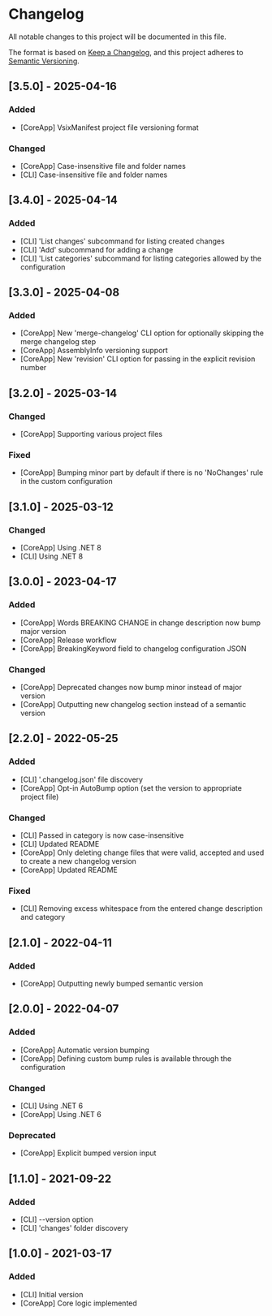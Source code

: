 # Changelog
All notable changes to this project will be documented in this file.

The format is based on [Keep a Changelog](https://keepachangelog.com/en/1.0.0/),
and this project adheres to [Semantic Versioning](https://semver.org/spec/v2.0.0.html).

## [3.5.0] - 2025-04-16
### Added
- [CoreApp] VsixManifest project file versioning format

### Changed
- [CoreApp] Case-insensitive file and folder names
- [CLI] Case-insensitive file and folder names

## [3.4.0] - 2025-04-14
### Added
- [CLI] 'List changes' subcommand for listing created changes
- [CLI] 'Add' subcommand for adding a change
- [CLI] 'List categories' subcommand for listing categories allowed by the configuration

## [3.3.0] - 2025-04-08
### Added
- [CoreApp] New 'merge-changelog' CLI option for optionally skipping the merge changelog step
- [CoreApp] AssemblyInfo versioning support
- [CoreApp] New 'revision' CLI option for passing in the explicit revision number

## [3.2.0] - 2025-03-14
### Changed
- [CoreApp] Supporting various project files

### Fixed
- [CoreApp] Bumping minor part by default if there is no 'NoChanges' rule in the custom configuration

## [3.1.0] - 2025-03-12
### Changed
- [CoreApp] Using .NET 8
- [CLI] Using .NET 8

## [3.0.0] - 2023-04-17
### Added
- [CoreApp] Words BREAKING CHANGE in change description now bump major version
- [CoreApp] Release workflow
- [CoreApp] BreakingKeyword field to changelog configuration JSON

### Changed
- [CoreApp] Deprecated changes now bump minor instead of major version
- [CoreApp] Outputting new changelog section instead of a semantic version

## [2.2.0] - 2022-05-25
### Added
- [CLI] '.changelog.json' file discovery
- [CoreApp] Opt-in AutoBump option (set the version to appropriate project file)

### Changed
- [CLI] Passed in category is now case-insensitive
- [CLI] Updated README
- [CoreApp] Only deleting change files that were valid, accepted and used to create a new changelog version
- [CoreApp] Updated README

### Fixed
- [CLI] Removing excess whitespace from the entered change description and category

## [2.1.0] - 2022-04-11
### Added
- [CoreApp] Outputting newly bumped semantic version

## [2.0.0] - 2022-04-07
### Added
- [CoreApp] Automatic version bumping
- [CoreApp] Defining custom bump rules is available through the configuration

### Changed
- [CLI] Using .NET 6
- [CoreApp] Using .NET 6

### Deprecated
- [CoreApp] Explicit bumped version input

## [1.1.0] - 2021-09-22
### Added
- [CLI] --version option
- [CLI] 'changes' folder discovery

## [1.0.0] - 2021-03-17
### Added
- [CLI] Initial version
- [CoreApp] Core logic implemented

